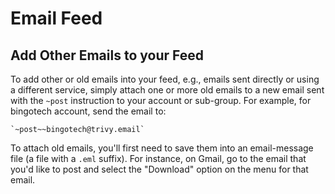 # Email Feed

## Add Other Emails to your Feed
<div id="add-other-emails-to-your-feed"></div>

To add other or old emails into your feed, e.g., emails sent directly or
using a different service, simply attach one or more old emails to a new
email sent with the `~post` instruction to your account or sub-group.
For example, for bingotech account, send the email to:

    `~post~~bingotech@trivy.email`

To attach old emails, you'll first need to save them into an
email-message file (a file with a `.eml` suffix).
For instance, on Gmail, go to the email that you'd like to post and
select the "Download" option on the menu for that email.

